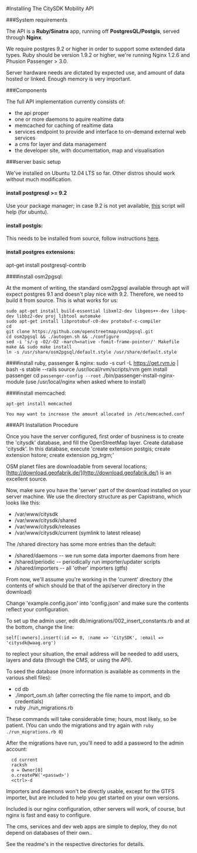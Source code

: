 #Installing The CitySDK Mobility API


###System requirements

The API is a **Ruby/Sinatra** app, running off **PostgresQL/Postgis**, served through **Nginx**.

We require postgres 9.2 or higher in order to support some extended data types.
Ruby should be version 1.9.2 or higher, we're running Nginx 1.2.6 and Phusion Passenger > 3.0.

Server hardware needs are dictated by expected use, and amount of data hosted or linked. Enough memory is very important.


###Components

The full API implementation currently consists of:

* the api proper
* one or more daemons to aquire realtime data
* memcached for caching of realtime data
* services endpoint to provide and interface to on-demand external web services
* a cms for layer and data management
* the developer site, with documentation, map and visualisation


###server basic setup

We've installed on Ubuntu 12.04 LTS so far.
Other distros should work without much modification. 

#### install postgresql >= 9.2
  
  Use your package manager; in case 9.2 is not yet available, [this](http://anonscm.debian.org/loggerhead/pkg-postgresql/postgresql-common/trunk/download/head:/apt.postgresql.org.s-20130224224205-px3qyst90b3xp8zj-1/apt.postgresql.org.sh) script will help (for ubuntu).
    

#### install postgis:

  This needs to be installed from source, follow instructions [here](http://trac.osgeo.org/postgis/wiki/UsersWikiPostGIS20Ubuntu1204src).

#### install postgres extensions:
  apt-get install postgresql-contrib


####install osm2pgsql:
  
  At the moment of writing, the standard osm2pgsql available through apt will expect postgres 9.1 and doesn't play nice with 9.2. 
  Therefore, we need to build it from source. This is what works for us:

    sudo apt-get install build-essential libxml2-dev libgeos++-dev libpq-dev libbz2-dev proj libtool automake
    sudo apt-get install libprotobuf-c0-dev protobuf-c-compiler
    cd
    git clone https://github.com/openstreetmap/osm2pgsql.git
    cd osm2pgsql && ./autogen.sh && ./configure
    sed -i 's/-g -O2/-O2 -march=native -fomit-frame-pointer/' Makefile
    make && sudo make install
    ln -s /usr/share/osm2pgsql/default.style /usr/share/default.style
  
  
####install ruby, passenger & nginx:
    sudo -s
    curl -L https://get.rvm.io | bash -s stable --rails
    source /usr/local/rvm/scripts/rvm
    gem install passenger
    cd `passenger-config --root`
    ./bin/passenger-install-nginx-module  (use /usr/local/nginx when asked where to install)

####install memcached:

    apt-get install memcached

    You may want to increase the amount allocated in /etc/memcached.conf


###API Installation Procedure

Once you have the server configured, first order of busniness is to create the 'citysdk' database, and fill the OpenStreetMap layer.
Create database 'citysdk'.
In this database, execute 'create extension postgis; create extension hstore; create extension pg_trgm;'

OSM planet files are downloadable from several locations; [http://download.geofabrik.de/](http://download.geofabrik.de/) is an excellent source.

Now, make sure you have the 'server' part of the download installed on your server machine. We use the directory structure as per Capistrano, which looks like this:

* /var/www/citysdk
* /var/www/citysdk/shared
* /var/www/citysdk/releases
* /var/www/citysdk/current (symlink to latest release)


The /shared directory has some more entries than the default:

* /shared/daemons   -- we run some data importer daemons from here
* /shared/periodic  -- periodically run importer/updater scripts 
* /shared/importers -- all 'other' importers (gtfs)


From now, we'll assume you're working in the 'current' directory (the contents of which should be that of the api/server directory in the download)

Change 'example.config.json' into 'config.json' and make sure the contents reflect your configuration.

To set up the admin user, edit db/migrations/002_insert_constants.rb and at the bottom, change the line:     
    
    self[:owners].insert(:id => 0, :name => 'CitySDK', :email => 'citysdk@waag.org')

to replect your situation, the email address will be needed to add users, layers and data (through the CMS, or using the API).

To seed the database (more information is available as comments in the various shell files):

* cd db
* ./import_osm.sh (after correcting the file name to import, and db credentials)
* ruby ./run_migrations.rb

These commands will take considerable time; hours, most likely, so be patient.
(You can undo the migrations and try again with `ruby ./run_migrations.rb 0`)

After the migrations have run, you'll need to add a password to the admin account: 

      cd current
      racksh
      o = Owner[0]
      o.createPW('<passwd>')
      <ctrl>-d
      

Importers and daemons won't be directly usable, except for the GTFS importer, but are included to help you get started on your own versions.

Included is our nginx configuration, other servers will work, of course, but nginx is fast and easy to configure. 

The cms, services and dev web apps are simple to deploy, they do not depend on databases of their own..

See the readme's in the respective directories for details.




